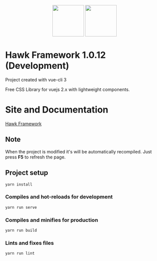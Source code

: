 <p align="center">
    <a href="https://vuejs.org/" target="_blank"><img width="100" height="100" src="https://vuejs.org/images/logo.png"/></a>
    <img width="100" height="100" src="https://github.com/edutucci/hawkframework/blob/master/public/img/hawk.png"/>
</p>

# Hawk Framework 1.0.12 (Development)
Project created with vue-cli 3

Free CSS Library for vuejs 2.x with lightweight components.

# Site and Documentation
<a href="https://edutucci.github.io/hawkframework/" target="_blank"> Hawk Framework </a>

<!---
## Installation
``` bash 
yarn add hawkframework
```
or
``` bash 
npm install hawkframework
```
-->

<!---
## Clone the project
Download the project using the git command using the terminal and install all dependences
``` bash 
git clone https://github.com/edutucci/hawkframework.git
```
-->

## Note
When the project is modified it's will be automatically recompiled. Just press <strong>F5</strong> to refresh the page.

## Project setup
```
yarn install
```

### Compiles and hot-reloads for development
```
yarn run serve
```

### Compiles and minifies for production
```
yarn run build
```

### Lints and fixes files
```
yarn run lint
```
